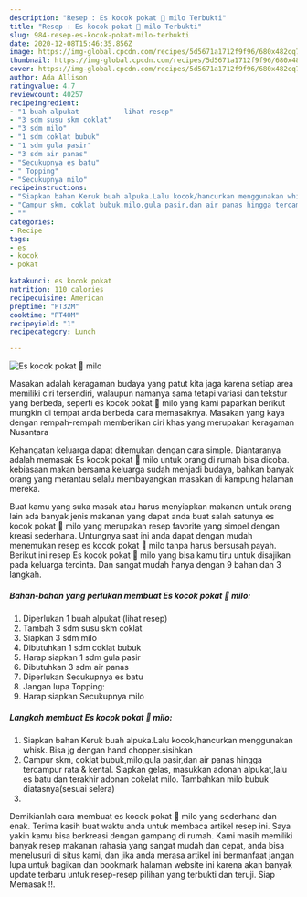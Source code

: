 ```yaml
---
description: "Resep : Es kocok pokat 🥑 milo Terbukti"
title: "Resep : Es kocok pokat 🥑 milo Terbukti"
slug: 984-resep-es-kocok-pokat-milo-terbukti
date: 2020-12-08T15:46:35.856Z
image: https://img-global.cpcdn.com/recipes/5d5671a1712f9f96/680x482cq70/es-kocok-pokat-🥑-milo-foto-resep-utama.jpg
thumbnail: https://img-global.cpcdn.com/recipes/5d5671a1712f9f96/680x482cq70/es-kocok-pokat-🥑-milo-foto-resep-utama.jpg
cover: https://img-global.cpcdn.com/recipes/5d5671a1712f9f96/680x482cq70/es-kocok-pokat-🥑-milo-foto-resep-utama.jpg
author: Ada Allison
ratingvalue: 4.7
reviewcount: 40257
recipeingredient:
- "1 buah alpukat           lihat resep"
- "3 sdm susu skm coklat"
- "3 sdm milo"
- "1 sdm coklat bubuk"
- "1 sdm gula pasir"
- "3 sdm air panas"
- "Secukupnya es batu"
- " Topping"
- "Secukupnya milo"
recipeinstructions:
- "Siapkan bahan Keruk buah alpuka.Lalu kocok/hancurkan menggunakan whisk. Bisa jg dengan hand chopper.sisihkan"
- "Campur skm, coklat bubuk,milo,gula pasir,dan air panas hingga tercampur rata &amp; kental. Siapkan gelas, masukkan adonan alpukat,lalu es batu dan terakhir adonan cokelat milo. Tambahkan milo bubuk diatasnya(sesuai selera)"
- ""
categories:
- Recipe
tags:
- es
- kocok
- pokat

katakunci: es kocok pokat 
nutrition: 110 calories
recipecuisine: American
preptime: "PT32M"
cooktime: "PT40M"
recipeyield: "1"
recipecategory: Lunch

---
```



![Es kocok pokat 🥑 milo](https://img-global.cpcdn.com/recipes/5d5671a1712f9f96/680x482cq70/es-kocok-pokat-🥑-milo-foto-resep-utama.jpg)

Masakan adalah keragaman budaya yang patut kita jaga karena setiap area memiliki ciri tersendiri, walaupun namanya sama tetapi variasi dan tekstur yang berbeda, seperti es kocok pokat 🥑 milo yang kami paparkan berikut mungkin di tempat anda berbeda cara memasaknya. Masakan yang kaya dengan rempah-rempah memberikan ciri khas yang merupakan keragaman Nusantara

Kehangatan keluarga dapat ditemukan dengan cara simple. Diantaranya adalah memasak Es kocok pokat 🥑 milo untuk orang di rumah bisa dicoba. kebiasaan makan bersama keluarga sudah menjadi budaya, bahkan banyak orang yang merantau selalu membayangkan masakan di kampung halaman mereka.



Buat kamu yang suka masak atau harus menyiapkan makanan untuk orang lain ada banyak jenis makanan yang dapat anda buat salah satunya es kocok pokat 🥑 milo yang merupakan resep favorite yang simpel dengan kreasi sederhana. Untungnya saat ini anda dapat dengan mudah menemukan resep es kocok pokat 🥑 milo tanpa harus bersusah payah.
Berikut ini resep Es kocok pokat 🥑 milo yang bisa kamu tiru untuk disajikan pada keluarga tercinta. Dan sangat mudah hanya dengan 9 bahan dan 3 langkah.


<!--inarticleads1-->

##### Bahan-bahan yang perlukan membuat Es kocok pokat 🥑 milo:

1. Diperlukan 1 buah alpukat           (lihat resep)
1. Tambah 3 sdm susu skm coklat
1. Siapkan 3 sdm milo
1. Dibutuhkan 1 sdm coklat bubuk
1. Harap siapkan 1 sdm gula pasir
1. Dibutuhkan 3 sdm air panas
1. Diperlukan Secukupnya es batu
1. Jangan lupa  Topping:
1. Harap siapkan Secukupnya milo




<!--inarticleads2-->

##### Langkah membuat  Es kocok pokat 🥑 milo:

1. Siapkan bahan Keruk buah alpuka.Lalu kocok/hancurkan menggunakan whisk. Bisa jg dengan hand chopper.sisihkan
1. Campur skm, coklat bubuk,milo,gula pasir,dan air panas hingga tercampur rata &amp; kental. Siapkan gelas, masukkan adonan alpukat,lalu es batu dan terakhir adonan cokelat milo. Tambahkan milo bubuk diatasnya(sesuai selera)
1. 




Demikianlah cara membuat es kocok pokat 🥑 milo yang sederhana dan enak. Terima kasih buat waktu anda untuk membaca artikel resep ini. Saya yakin kamu bisa berkreasi dengan gampang di rumah. Kami masih memiliki banyak resep makanan rahasia yang sangat mudah dan cepat, anda bisa menelusuri di situs kami, dan jika anda merasa artikel ini bermanfaat jangan lupa untuk bagikan dan bookmark halaman website ini karena akan banyak update terbaru untuk resep-resep pilihan yang terbukti dan teruji. Siap Memasak !!. 
